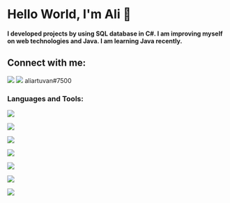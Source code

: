 # Hello World, I'm Ali 👋 


**I developed projects by using SQL database in C#. I am improving myself on web technologies and Java.
I am learning Java recently.**

## Connect with me:

<p align ="left">
 <a href ="https://www.linkedin.com/in/ali-artuvan-7831681b4/" target ="_blank"> <img src="https://img.icons8.com/doodle/48/000000/linkedin--v2.png"/></a> 
 <img src="https://img.icons8.com/color/48/000000/discord-logo--v2.png"/> aliartuvan#7500</a> </p>

### Languages and Tools:


<p align ="left">
 <a href ="https://www.java.com" target ="_blank"> <img src="https://img.icons8.com/nolan/64/java-coffee-cup-logo.png"/></a> 
 
 <a href ="https://www.w3schools.com/CPP/default.asp" target ="_blank"> <img src="https://img.icons8.com/color/48/000000/c-plus-plus-logo.png"/></a> 
 
 <a href ="https://docs.microsoft.com/tr-tr/visualstudio/get-started/csharp/?view=vs-2019" target ="_blank"> <img src="https://img.icons8.com/ios-filled/50/000000/c-sharp-logo.png"/></a> </br>
 
 <a href ="https://www.python.org" target ="_blank"> <img src="https://img.icons8.com/color/48/000000/python.png"/></a> 
 
 <a href ="https://www.microsoft.com/tr-tr/sql-server/sql-server-2019" target ="_blank"> <img src="https://img.icons8.com/color/48/000000/microsoft-sql-server.png"/></a>

 
 <a href ="https://www.w3schools.com/html/" target ="_blank"> <img src="https://img.icons8.com/nolan/64/html-5.png"/></a> 
 
 <a href ="https://www.w3schools.com/css/" target ="_blank"> <img src="https://img.icons8.com/color/48/000000/css3.png"/></a> </p>
 
